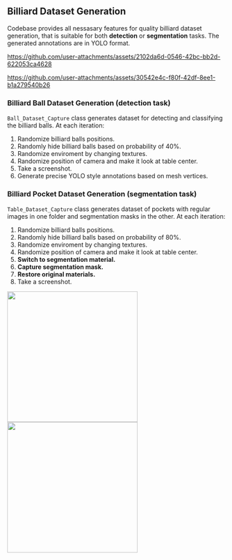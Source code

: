 ## Billiard Dataset Generation

Codebase provides all nessasary features for quality billiard dataset generation, that is suitable for both **detection** or **segmentation** tasks. The generated annotations are in YOLO format.

https://github.com/user-attachments/assets/2102da6d-0546-42bc-bb2d-622053ca4628

https://github.com/user-attachments/assets/30542e4c-f80f-42df-8ee1-b1a279540b26


### Billiard Ball Dataset Generation (detection task)

`Ball_Dataset_Capture` class generates dataset for detecting and classifying the billiard balls.
At each iteration:

1. Randomize billiard balls positions.
2. Randomly hide billiard balls based on probability of 40%.
3. Randomize enviroment by changing textures.
4. Randomize position of camera and make it look at table center.
5. Take a screenshot.
6. Generate precise YOLO style annotations based on mesh vertices.

### Billiard Pocket Dataset Generation (segmentation task)

`Table_Dataset_Capture` class generates dataset of pockets with regular images in one folder and segmentation masks in the other.
At each iteration:

1. Randomize billiard balls positions.
2. Randomly hide billiard balls based on probability of 80%.
3. Randomize enviroment by changing textures.
4. Randomize position of camera and make it look at table center.
5. **Switch to segmentation material.**
6. **Capture segmentation mask.**
7. **Restore original materials.**
8. Take a screenshot.


<img src="https://github.com/user-attachments/assets/e3dbddf3-b017-4057-85e0-e84df8343648" width="300">

<img src="https://github.com/user-attachments/assets/ae37b793-5429-466c-a901-70b1316db4ac" width="300">

